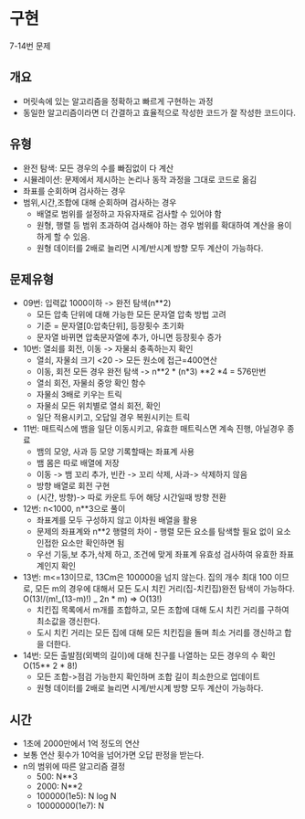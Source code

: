 # 구현

7-14번 문제

## 개요

- 머릿속에 있는 알고리즘을 정확하고 빠르게 구현하는 과정
- 동일한 알고리즘이라면 더 간결하고 효율적으로 작성한 코드가 잘 작성한 코드이다.

## 유형

- 완전 탐색: 모든 경우의 수를 빠짐없이 다 계산
- 시뮬레이션: 문제에서 제시하는 논리나 동작 과정을 그대로 코드로 옮김
- 좌표를 순회하며 검사하는 경우
- 범위,시간,조합에 대해 순회하며 검사하는 경우
  - 배열로 범위를 설정하고 자유자재로 검사할 수 있어야 함
  - 원형, 행렬 등 범위 초과하여 검사해야 하는 경우 범위를 확대하여 계산을 용이하게 할 수 있음.
  - 원형 데이터를 2배로 늘리면 시계/반시계 방향 모두 계산이 가능하다.

## 문제유형

- 09번: 입력값 1000이하 -> 완전 탐색(n\*\*2)
  - 모든 압축 단위에 대해 가능한 모든 문자열 압축 방법 고려
  - 기준 = 문자열[0:압축단위], 등장횟수 초기화
  - 문자열 바뀌면 압축문자열에 추가, 아니면 등장횟수 증가
- 10번: 열쇠를 회전, 이동 -> 자물쇠 충족하는지 확인
  - 열쇠, 자물쇠 크기 <20 -> 모든 원소에 접근=400연산
  - 이동, 회전 모든 경우 완전 탐색 -> n**2 * (n*3) **2 \*4 = 576만번
  - 열쇠 회전, 자물쇠 중앙 확인 함수
  - 자물쇠 3배로 키우는 트릭
  - 자물쇠 모든 위치별로 열쇠 회전, 확인
  - 일단 적용시키고, 오답일 경우 복원시키는 트릭
- 11번: 매트릭스에 뱀을 일단 이동시키고, 유효한 매트릭스면 계속 진행, 아닐경우 종료
  - 뱀의 모양, 사과 등 모양 기록할때는 좌표계 사용
  - 뱀 몸은 따로 배열에 저장
  - 이동 -> 뱀 꼬리 추가, 빈칸 -> 꼬리 삭제, 사과-> 삭제하지 않음
  - 방향 배열로 회전 구현
  - (시간, 방향)-> 따로 카운트 두어 해당 시간일때 방향 전환
- 12번: n<1000, n\*\*3으로 풀이
  - 좌표계를 모두 구성하지 않고 이차원 배열을 활용
  - 문제의 좌표계와 n\*\*2 행렬의 차이 - 행렬 모든 요소를 탐색할 필요 없이 요소 인접한 요소만 확인하면 됨
  - 우선 기둥,보 추가,삭제 하고, 조건에 맞게 좌표계 유효성 검사하여 유효한 좌표계인지 확인
- 13번: m<=13이므로, 13Cm은 100000을 넘지 않는다. 집의 개수 최대 100 이므로, 모든 m의 경우에 대해서 모든 도시 치킨 거리(집-치킨집)완전 탐색이 가능하다. O(13!/(m!_(13-m)!) _ 2n \* m) => O(13!)
  - 치킨집 목록에서 m개를 조합하고, 모든 조합에 대해 도시 치킨 거리를 구하여 최소값을 갱신한다.
  - 도시 치킨 거리는 모든 집에 대해 모든 치킨집을 돌며 최소 거리를 갱신하고 합을 더한다.
- 14번: 모든 출발점(외벽의 길이)에 대해 친구를 나열하는 모든 경우의 수 확인 O(15\*\* 2 \* 8!)
  - 모든 조합->점검 가능한지 확인하며 조합 길이 최소한으로 업데이트
  - 원형 데이터를 2배로 늘리면 시계/반시계 방향 모두 계산이 가능하다.

## 시간

- 1초에 2000만에서 1억 정도의 연산
- 보통 연산 횟수가 10억을 넘어가면 오답 판정을 받는다.
- n의 범위에 따른 알고리즘 결정
  - 500: N\*\*3
  - 2000: N\*\*2
  - 100000(1e5): N log N
  - 10000000(1e7): N
